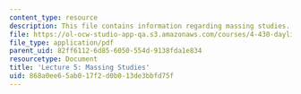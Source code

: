 ```yaml
---
content_type: resource
description: This file contains information regarding massing studies.
file: https://ol-ocw-studio-app-qa.s3.amazonaws.com/courses/4-430-daylighting-spring-2012/868a0ee65ab017f2d0b013de3bbfd75f_MIT4_430S12_lec05.pdf
file_type: application/pdf
parent_uid: 82ff6112-6d85-6050-554d-9138fda1e834
resourcetype: Document
title: 'Lecture 5: Massing Studies'
uid: 868a0ee6-5ab0-17f2-d0b0-13de3bbfd75f
---
```

